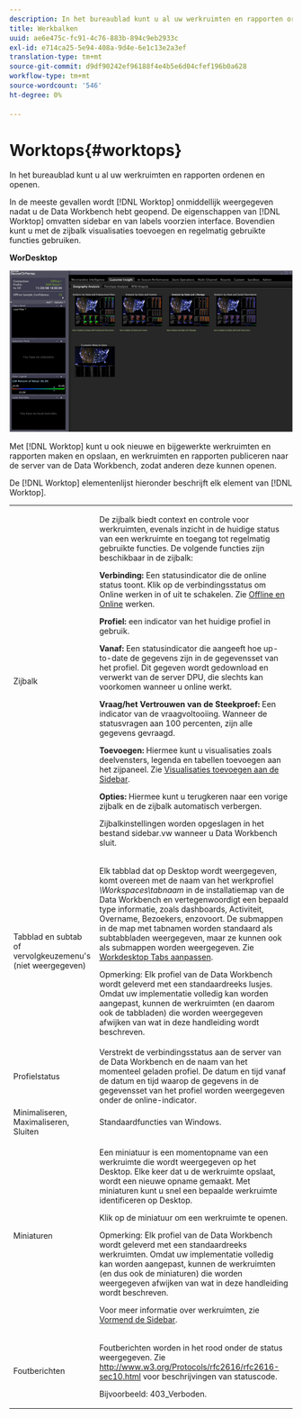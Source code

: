```yaml
---
description: In het bureaublad kunt u al uw werkruimten en rapporten ordenen en openen.
title: Werkbalken
uuid: ae6e475c-fc91-4c76-883b-894c9eb2933c
exl-id: e714ca25-5e94-408a-9d4e-6e1c13e2a3ef
translation-type: tm+mt
source-git-commit: d9df90242ef96188f4e4b5e6d04cfef196b0a628
workflow-type: tm+mt
source-wordcount: '546'
ht-degree: 0%

---
```


# Worktops{#worktops}

In het bureaublad kunt u al uw werkruimten en rapporten ordenen en openen.

In de meeste gevallen wordt [!DNL Worktop] onmiddellijk weergegeven nadat u de Data Workbench hebt geopend. De eigenschappen van [!DNL Worktop] omvatten sidebar en van labels voorzien interface. Bovendien kunt u met de zijbalk visualisaties toevoegen en regelmatig gebruikte functies gebruiken.

**WorDesktop**

![](assets/client-wktp.png)

Met [!DNL Worktop] kunt u ook nieuwe en bijgewerkte werkruimten en rapporten maken en opslaan, en werkruimten en rapporten publiceren naar de server van de Data Workbench, zodat anderen deze kunnen openen.

De [!DNL Worktop] elementenlijst hieronder beschrijft elk element van [!DNL Worktop].

<table id="table_CB1DBB7DE8E2450A8C57601531BBD689"> 
 <tbody> 
  <tr> 
   <td colname="col1"> Zijbalk </td> 
   <td colname="col2"> <p>De zijbalk biedt context en controle voor werkruimten, evenals inzicht in de huidige status van een werkruimte en toegang tot regelmatig gebruikte functies. De volgende functies zijn beschikbaar in de zijbalk: </p> <p> <b>Verbinding:</b> Een statusindicator die de online status toont. Klik op de verbindingsstatus om <span class="wintitle"> Online werken</span> in of uit te schakelen. Zie <a href="../../home/c-get-started/c-off-on.md#concept-cef8758ede044b18b3558376c5eb9f54"> Offline en Online</a> werken. </p> <p> <b>Profiel:</b> een indicator van het huidige profiel in gebruik. </p> <p> <b>Vanaf:  </b>Een statusindicator die aangeeft hoe up-to-date de gegevens zijn in de gegevensset van het profiel. Dit gegeven wordt gedownload en verwerkt van de server DPU, die slechts kan voorkomen wanneer u online werkt. </p> <p> <b>Vraag/het Vertrouwen van de Steekproef:</b> Een indicator van de vraagvoltooiing. Wanneer de statusvragen aan 100 percenten, zijn alle gegevens gevraagd. </p> <p> <b>Toevoegen:</b> Hiermee kunt u visualisaties zoals deelvensters, legenda en tabellen toevoegen aan het zijpaneel. Zie <a href="../../home/c-get-started/c-config-sidebar.md#section-666f70a405db4f8d8eaffa567ffcac06"> Visualisaties toevoegen aan de Sidebar</a>. </p> <p> <b>Opties:</b> Hiermee kunt u terugkeren naar een vorige zijbalk en de zijbalk automatisch verbergen. </p> <p>Zijbalkinstellingen worden opgeslagen in het bestand <span class="filepath"> sidebar.vw</span> wanneer u Data Workbench sluit. </p> </td> 
  </tr> 
  <tr> 
   <td colname="col1"> <p>Tabblad en subtab of vervolgkeuzemenu's (niet weergegeven) </p> </td> 
   <td colname="col2"> <p>Elk tabblad dat op <span class="wintitle"> Desktop</span> wordt weergegeven, komt overeen met de naam van het werkprofiel <i>\Workspaces\</i><i>tabnaam</i> in de installatiemap van de Data Workbench en vertegenwoordigt een bepaald type informatie, zoals dashboards, Activiteit, Overname, Bezoekers, enzovoort. De submappen in de map met tabnamen worden standaard als subtabbladen weergegeven, maar ze kunnen ook als submappen worden weergegeven. Zie <a href="../../home/c-get-started/c-intf-anlys-ftrs/c-cstm-wktp-tabs/c-cstm-wktp-tabs.md#concept-0f1e6061b03949199326dc6df71a52bc"> Workdesktop Tabs aanpassen</a>. </p> <p> <p>Opmerking:  Elk profiel van de Data Workbench wordt geleverd met een standaardreeks lusjes. Omdat uw implementatie volledig kan worden aangepast, kunnen de werkruimten (en daarom ook de tabbladen) die worden weergegeven afwijken van wat in deze handleiding wordt beschreven. </p> </p> </td> 
  </tr> 
  <tr> 
   <td colname="col1"> Profielstatus </td> 
   <td colname="col2"> Verstrekt de verbindingsstatus aan de server van de Data Workbench en de naam van het momenteel geladen profiel. De datum en tijd vanaf de datum en tijd waarop de gegevens in de gegevensset van het profiel worden weergegeven onder de online-indicator. </td> 
  </tr> 
  <tr> 
   <td colname="col1"> Minimaliseren, Maximaliseren, Sluiten </td> 
   <td colname="col2"> Standaardfuncties van Windows. </td> 
  </tr> 
  <tr> 
   <td colname="col1"> Miniaturen </td> 
   <td colname="col2"> <p>Een miniatuur is een momentopname van een werkruimte die wordt weergegeven op het <span class="wintitle"> Desktop</span>. Elke keer dat u de werkruimte opslaat, wordt een nieuwe opname gemaakt. Met miniaturen kunt u snel een bepaalde werkruimte identificeren op <span class="wintitle"> Desktop</span>. </p> <p>Klik op de miniatuur om een werkruimte te openen. </p> <p> <p>Opmerking:  Elk profiel van de Data Workbench wordt geleverd met een standaardreeks werkruimten. Omdat uw implementatie volledig kan worden aangepast, kunnen de werkruimten (en dus ook de miniaturen) die worden weergegeven afwijken van wat in deze handleiding wordt beschreven. </p> </p> <p>Voor meer informatie over werkruimten, zie <a href="../../home/c-get-started/c-config-sidebar.md#concept-41db771b302e43018e5a9daa40b397e6"> Vormend de Sidebar</a>. </p> </td> 
  </tr> 
  <tr> 
   <td colname="col1"> Foutberichten </td> 
   <td colname="col2"> <p>Foutberichten worden in het rood onder de status weergegeven. Zie <a href="http://www.w3.org/Protocols/rfc2616/rfc2616-sec10.html" format="http" scope="external"> http://www.w3.org/Protocols/rfc2616/rfc2616-sec10.html</a> voor beschrijvingen van statuscode. </p> <p>Bijvoorbeeld: 403_Verboden. </p> </td> 
  </tr> 
 </tbody> 
</table>
